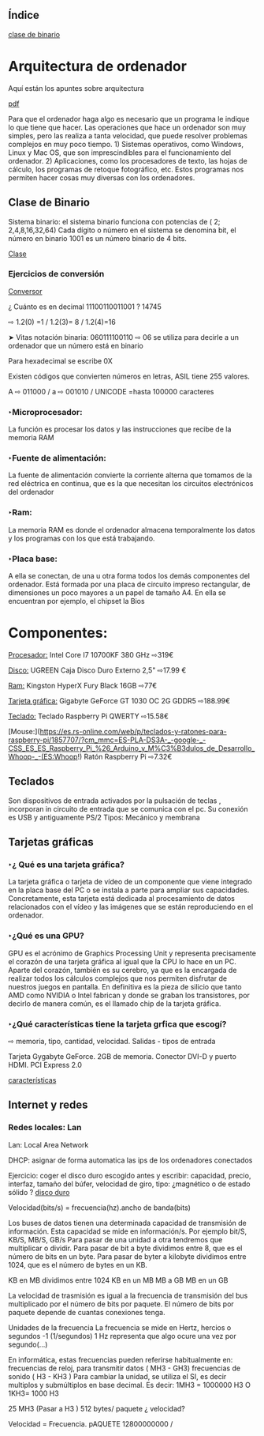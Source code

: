 ## Índice
[clase de binario](#Binario)
# Arquitectura de ordenador
Aquí están los apuntes sobre arquitectura 

[pdf](https://grandecovian.es/FGC/files/D.%20Tecnolog%C3%ADa/TIC%20I/Arquitectura/Arquitectura%20de%20ordenadores.pdf)

Para que el ordenador haga algo es necesario que un programa le indique lo que tiene que hacer.
Las operaciones que hace un ordenador son muy simples, pero las realiza a tanta velocidad, que
puede resolver problemas complejos en muy poco tiempo. 1) Sistemas operativos, como Windows, Linux y Mac OS, que son imprescindibles para el
funcionamiento del ordenador. 2) Aplicaciones, como los procesadores de texto, las hojas de cálculo, los programas de retoque
fotográfico, etc. Estos programas nos permiten hacer cosas muy diversas con los
ordenadores.

## Clase de Binario

Sistema binario: el sistema binario funciona con potencias de ( 2; 2,4,8,16,32,64) Cada dígito o número en el sistema se denomina bit, el número en binario 1001 
es un número binario de 4 bits.

[Clase](https://github.com/d-prieto/Inkscape-fresado-y-soldadura/blob/main/bits%20y%20bytes.md)

### Ejercicios de conversión
[Conversor](https://es.convertbinary.com/binario-a-decimal/)

¿ Cuánto es en decimal 11100110011001 ? 14745

⇨ 1.2(0) =1 / 1.2(3)= 8 / 1.2(4)=16

➤ Vitas notación binaria: 060111100110 ⇨ 06 se utiliza para decirle a un ordenador que un número está en binario


Para hexadecimal se escribe 0X

Existen códigos que convierten números en letras, ASIL tiene 255 valores.

A ⇨ 011000 / a ⇨ 001010 / UNICODE =hasta 100000 caracteres

### ‣Microprocesador: 
La función es procesar los datos y las instrucciones que recibe de la memoria RAM

### ‣Fuente de alimentación: 
La fuente de alimentación convierte la corriente alterna que tomamos de
la red eléctrica en continua, que es la que necesitan los circuitos electrónicos
del ordenador

### ‣Ram: 
La memoria RAM es donde el ordenador almacena temporalmente los datos y los programas
con los que está trabajando.

### ‣Placa base: 
A ella se conectan, de una u otra forma todos los demás componentes del ordenador. Está formada por una placa de circuito
impreso rectangular, de dimensiones un poco mayores a un papel de tamaño A4. En ella se encuentran por ejemplo, el chipset la Bios

# Componentes:
[Procesador:](https://www.pccomponentes.com/intel-core-i7-10700kf-380-ghz?gclsrc=aw.ds&gclid=Cj0KCQjwqKuKBhCxARIsACf4XuE3JHEseijgf67IeliTR20gCQWV7VReOxEXdpEev9SDnDaeXnIV-ZAaAjjREALw_wcB) Intel Core I7 10700KF 380 GHz ⇨319€

[Disco:](https://www.amazon.es/UGREEN-Carcasa-Disco-9-5mm-Altura/dp/B07D2BHVBD/ref=asc_df_B07D2BHVBD/?tag=googshopes-21&linkCode=df0&hvadid=356462045935&hvpos=&hvnetw=g&hvrand=12019956016998348461&hvpone=&hvptwo=&hvqmt=&hvdev=c&hvdvcmdl=&hvlocint=&hvlocphy=1005427&hvtargid=pla-562687927881&psc=1) UGREEN Caja Disco Duro Externo 2,5" ⇨17.99 €

[Ram:](https://www.pccomponentes.com/kingston-hyperx-fury-black-16gb-ddr4-2666mhz-pc-21300-cl16?gclsrc=aw.ds&gclid=Cj0KCQjwqKuKBhCxARIsACf4XuGmCZ3S87Aiq_v6EC91yFaLgdgjA-Fbmyv347Y4y8vRme3O3HlgmzsaAgrXEALw_wcB) Kingston HyperX Fury Black 16GB ⇨77€

[Tarjeta gráfica:](https://www.pccomponentes.com/gigabyte-geforce-gt-1030-oc-2g-gddr5?gclsrc=aw.ds&gclid=Cj0KCQjwqKuKBhCxARIsACf4XuHhJaPmtEpM2bSBjMA_8QJ9suvYveggQjm1Wi1iuaM4sn1ixAWVwFEaAlG1EALw_wcB) Gigabyte GeForce GT 1030 OC 2G GDDR5 ⇨188.99€

[Teclado:](https://es.rs-online.com/web/p/teclados-y-ratones-para-raspberry-pi/1857714/?cm_mmc=ES-PLA-DS3A-_-google-_-CSS_ES_ES_Raspberry_Pi_%26_Arduino_y_M%C3%B3dulos_de_Desarrollo_Whoop-_-(ES:Whoop!)+Teclados+y+Ratones+para+Raspberry+Pi-_-1857714&matchtype=&pla-318820722176&gclid=EAIaIQobChMI-ZHE2b6S8wIVjNrVCh0SWgiIEAYYBSABEgL3dPD_BwE&gclsrc=aw.ds) Teclado Raspberry Pi QWERTY ⇨15.58€

[Mouse:](https://es.rs-online.com/web/p/teclados-y-ratones-para-raspberry-pi/1857707/?cm_mmc=ES-PLA-DS3A-_-google-_-CSS_ES_ES_Raspberry_Pi_%26_Arduino_y_M%C3%B3dulos_de_Desarrollo_Whoop-_-(ES:Whoop!) Ratón Raspberry Pi ⇨7.32€


## Teclados
Son dispositivos de entrada activados por  la pulsación de teclas , incorporan in circuito de entrada que se comunica con el pc. Su conexión es USB y antiguamente PS/2
Tipos: Mecánico y membrana

## Tarjetas gráficas

### ‣¿ Qué es una tarjeta gráfica? 

La tarjeta gráfica o tarjeta de vídeo de un componente que viene integrado en la placa base del PC o se instala a parte para ampliar sus capacidades. Concretamente, esta tarjeta está dedicada al procesamiento de datos relacionados con el vídeo y las imágenes que se están reproduciendo en el ordenador.

### ‣¿Qué es una GPU?

GPU es el acrónimo de Graphics Processing Unit y representa precisamente el corazón de una tarjeta gráfica al igual que la CPU lo hace en un PC. Aparte del corazón, también es su cerebro, ya que es la encargada de realizar todos los cálculos complejos que nos permiten disfrutar de nuestros juegos en pantalla. En definitiva es la pieza de silicio que tanto AMD como NVIDIA o Intel fabrican y donde se graban los transistores, por decirlo de manera común, es el llamado chip de la tarjeta gráfica.

### ‣¿Qué características tiene la tarjeta grfica que escogí?
⇨ memoria, tipo, cantidad, velocidad.
Salidas - tipos de entrada

Tarjeta Gygabyte GeForce. 2GB de memoria. Conector DVI-D y puerto HDMI. PCI Express 2.0

[características](https://www.opirata.com/p/tarjeta-grafica-gigabyte-geforce-gt-1030-oc-2gb-ddr5)


## Internet y redes
### Redes locales: Lan
Lan: Local Area Network

DHCP: asignar de forma automatica las ips de los ordenadores conectados

Ejercicio: coger el disco duro escogido antes y escribir: 
capacidad, precio, interfaz, tamaño del búfer, velocidad de giro, tipo: ¿magnético o de estado sólido ?
[disco duro](https://www.amazon.es/UGREEN-Carcasa-Disco-9-5mm-Altura/dp/B07D2BHVBD/ref=asc_df_B07D2BHVBD/?tag=googshopes-21&linkCode=df0&hvadid=356462045935&hvpos=&hvnetw=g&hvrand=12019956016998348461&hvpone=&hvptwo=&hvqmt=&hvdev=c&hvdvcmdl=&hvlocint=&hvlocphy=1005427&hvtargid=pla-562687927881&psc=1)

Velocidad(bits/s) = frecuencia(hz).ancho de banda(bits)

Los buses de datos tienen una determinada capacidad de transmisión de información. Esta capacidad se mide en información/s. Por ejemplo bit/S, KB/S, MB/S, GB/s
Para pasar de una unidad a otra tendremos que multiplicar o dividir.
Para pasar de bit a byte dividimos entre 8, que es el número de bits en un byte.
Para pasar de byter a kilobyte dividimos entre 1024, que es el número de bytes en un KB.


KB en MB dividimos entre 1024
KB en un MB
MB a GB 
MB en un GB

La velocidad de trasmisión es igual a la frecuencia de transmisión del bus multiplicado por el número de bits por paquete. El número de bits por paquete depende de cuantas conexiones tenga.

Unidades de la frecuencia
La frecuencia se mide en Hertz, hercios o segundos -1 (1/segundos)
1 Hz representa que algo ocure una vez por segundo(...)

En informática, estas frecuencias pueden referirse habitualmente en: frecuencias de reloj, para transmitir datos ( MH3 - GH3)
frecuencias de sonido ( H3 -  KH3 )
Para cambiar la unidad, se utiliza el SI, es decir multiplos y submúltiplos en base decimal. Es decir: 1MH3 = 1000000 H3 O 1KH3= 1000 H3

25 MH3 (Pasar a H3 ) 512 bytes/ paquete  ¿ velocidad?

Velocidad = Frecuencia. pAQUETE
12800000000 / 
